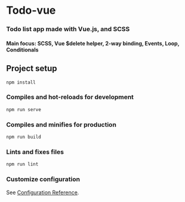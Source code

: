 # Todo-vue
### Todo list app made with Vue.js, and SCSS
#### Main focus: SCSS, Vue $delete helper, 2-way binding, Events, Loop, Conditionals

## Project setup
```
npm install
```

### Compiles and hot-reloads for development
```
npm run serve
```

### Compiles and minifies for production
```
npm run build
```

### Lints and fixes files
```
npm run lint
```

### Customize configuration
See [Configuration Reference](https://cli.vuejs.org/config/).
